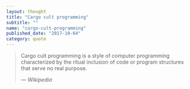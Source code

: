 ```yaml
---
layout: thought
title: "Cargo cult programming"
subtitle: ""
name: "cargo-cult-programming"
published_date: "2017-10-04"
category: quote
---
```


> Cargo cult programming is a style of computer programming characterized by
> the ritual inclusion of code or program structures that serve no real purpose.
>
> &mdash; <cite>Wikipedia</cite>
